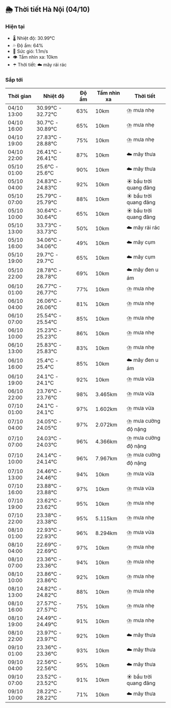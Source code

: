 ## 🌦️ Thời tiết Hà Nội (04/10)

### Hiện tại

- 🌡️ Nhiệt độ: 30.99℃
- 💦 Độ ẩm: 64%
- 💨 Sức gió: 1.1m/s
- 👁️ Tầm nhìn xa: 10km
- ☂️ Thời tiết: ☁️ mây rải rác

### Sắp tới

| Thời gian | Nhiệt độ | Độ ẩm | Tầm nhìn xa | Thời tiết |
| --- | --- | --- | --- | --- |
| 04/10 13:00 | 30.99℃ - 32.72℃ | 63% | 10km | ⛈️ mưa nhẹ |
| 04/10 16:00 | 30.7℃ - 30.89℃ | 65% | 10km | ⛈️ mưa nhẹ |
| 04/10 19:00 | 27.83℃ - 28.88℃ | 75% | 10km | ⛈️ mưa nhẹ |
| 04/10 22:00 | 26.41℃ - 26.41℃ | 87% | 10km | ☁️ mây thưa |
| 05/10 01:00 | 25.6℃ - 25.6℃ | 90% | 10km | ☁️ mây thưa |
| 05/10 04:00 | 24.83℃ - 24.83℃ | 92% | 10km | ☀️ bầu trời quang đãng |
| 05/10 07:00 | 25.79℃ - 25.79℃ | 88% | 10km | ☀️ bầu trời quang đãng |
| 05/10 10:00 | 30.64℃ - 30.64℃ | 65% | 10km | ☀️ bầu trời quang đãng |
| 05/10 13:00 | 33.73℃ - 33.73℃ | 50% | 10km | ☁️ mây rải rác |
| 05/10 16:00 | 34.06℃ - 34.06℃ | 49% | 10km | ☁️ mây cụm |
| 05/10 19:00 | 29.7℃ - 29.7℃ | 65% | 10km | ☁️ mây cụm |
| 05/10 22:00 | 28.78℃ - 28.78℃ | 69% | 10km | ☁️ mây đen u ám |
| 06/10 01:00 | 26.77℃ - 26.77℃ | 77% | 10km | ⛈️ mưa nhẹ |
| 06/10 04:00 | 26.06℃ - 26.06℃ | 81% | 10km | ⛈️ mưa nhẹ |
| 06/10 07:00 | 25.54℃ - 25.54℃ | 85% | 10km | ⛈️ mưa nhẹ |
| 06/10 10:00 | 25.23℃ - 25.23℃ | 86% | 10km | ⛈️ mưa nhẹ |
| 06/10 13:00 | 25.83℃ - 25.83℃ | 83% | 10km | ⛈️ mưa nhẹ |
| 06/10 16:00 | 25.4℃ - 25.4℃ | 85% | 10km | ☁️ mây đen u ám |
| 06/10 19:00 | 24.1℃ - 24.1℃ | 92% | 10km | ⛈️ mưa vừa |
| 06/10 22:00 | 23.76℃ - 23.76℃ | 98% | 3.465km | ⛈️ mưa vừa |
| 07/10 01:00 | 24.1℃ - 24.1℃ | 97% | 1.602km | ⛈️ mưa vừa |
| 07/10 04:00 | 24.05℃ - 24.05℃ | 97% | 2.072km | ⛈️ mưa cường độ nặng |
| 07/10 07:00 | 24.03℃ - 24.03℃ | 96% | 4.366km | ⛈️ mưa cường độ nặng |
| 07/10 10:00 | 24.14℃ - 24.14℃ | 96% | 7.967km | ⛈️ mưa cường độ nặng |
| 07/10 13:00 | 24.46℃ - 24.46℃ | 94% | 10km | ⛈️ mưa vừa |
| 07/10 16:00 | 23.88℃ - 23.88℃ | 97% | 10km | ⛈️ mưa vừa |
| 07/10 19:00 | 23.62℃ - 23.62℃ | 95% | 10km | ⛈️ mưa nhẹ |
| 07/10 22:00 | 23.38℃ - 23.38℃ | 95% | 5.115km | ⛈️ mưa nhẹ |
| 08/10 01:00 | 22.93℃ - 22.93℃ | 96% | 8.294km | ⛈️ mưa vừa |
| 08/10 04:00 | 22.69℃ - 22.69℃ | 97% | 10km | ⛈️ mưa nhẹ |
| 08/10 07:00 | 23.36℃ - 23.36℃ | 94% | 10km | ⛈️ mưa nhẹ |
| 08/10 10:00 | 23.86℃ - 23.86℃ | 92% | 10km | ⛈️ mưa nhẹ |
| 08/10 13:00 | 24.82℃ - 24.82℃ | 88% | 10km | ⛈️ mưa nhẹ |
| 08/10 16:00 | 27.57℃ - 27.57℃ | 75% | 10km | ⛈️ mưa nhẹ |
| 08/10 19:00 | 24.49℃ - 24.49℃ | 91% | 10km | ⛈️ mưa nhẹ |
| 08/10 22:00 | 23.97℃ - 23.97℃ | 92% | 10km | ☁️ mây thưa |
| 09/10 01:00 | 23.36℃ - 23.36℃ | 93% | 10km | ☁️ mây thưa |
| 09/10 04:00 | 22.56℃ - 22.56℃ | 95% | 10km | ☁️ mây thưa |
| 09/10 07:00 | 23.52℃ - 23.52℃ | 91% | 10km | ☀️ bầu trời quang đãng |
| 09/10 10:00 | 28.22℃ - 28.22℃ | 71% | 10km | ☁️ mây thưa |
